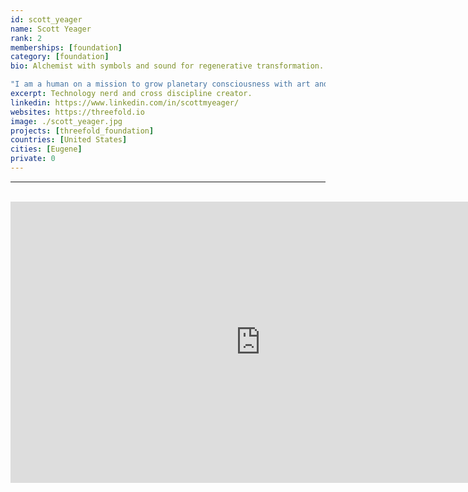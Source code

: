 ```yaml
---
id: scott_yeager
name: Scott Yeager
rank: 2
memberships: [foundation]
category: [foundation]
bio: Alchemist with symbols and sound for regenerative transformation. Entrepreneur serving businesses and individuals through writing, editing, and publishing. Poet, musician, and performer. Healing arts practitioner. Technology nerd and cross discipline creator. Decentralized network enthusiast. Believer in freedom and the power of love.

"I am a human on a mission to grow planetary consciousness with art and technology. My background includes formal education in English and mathematics, along with a lifetime of exploring my natural curiosity for how things work, especially electronics and computers. In 2013, I quit a soul crushing job at an ecommerce startup, which launched an entrepreneurial journey that eventually led me to ThreeFold. Along with language, music is a medium of expression that I feel blessed to include in my role on the team. For me, the healing power of sound is real, just like the infinite potential of love. The world needs an open and neutral way to communicate, so that we can collaborate and thrive—that's why I'm excited to contribute to ThreeFold technology and the FreeFlow movement."
excerpt: Technology nerd and cross discipline creator.
linkedin: https://www.linkedin.com/in/scottmyeager/
websites: https://threefold.io
image: ./scott_yeager.jpg
projects: [threefold_foundation]
countries: [United States]
cities: [Eugene]
private: 0
---
```


---

<BR>
<div class="aspect-w-16 aspect-h-9">
<iframe src="https://player.vimeo.com/video/596384330" width="800" height="450" frameborder="0" allow="autoplay; fullscreen" allowfullscreen></iframe>
</div>
<BR>

